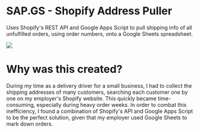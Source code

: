 # SAP.GS - Shopify Address Puller
Uses Shopify's REST API and Google Apps Script to pull shipping info of all unfulfilled orders, using order numbers, onto a Google Sheets spreadsheet.

<img src="https://puu.sh/Hzdik/54a6dd0ebe.jpg">

# Why was this created?
During my time as a delivery driver for a small business, I had to collect the shipping addresses of many customers, searching each customer one by one on my employer's Shopify website. This quickly became time-consuming, especially during heavy order weeks. In order to combat this inefficiency, I found a combination of Shopify's API and Google Apps Script to be the perfect solution, given that my employer used Google Sheets to mark down orders.
